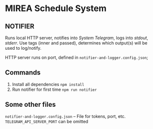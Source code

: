 # MIREA Schedule System

## NOTIFIER

Runs local HTTP server, notifies into *System Telegram*, logs into *stdout*, *stderr*.
Use tags (inner and passed), determines which output(s) will be used to log/notify.
<br>

HTTP server runs on port, defined in `notifier-and-logger.config.json`;

## Commands

1. Install all dependencies `npm install`
2. Run notifier for first time `npm run notifier`


## Some other files
`notifier-and-logger.config.json` – File for tokens, port, etc. `TELEGRAM_API_SERVER_PORT` can be omitted
